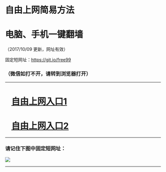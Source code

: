 ﻿# 自由上网简易方法

# 电脑、手机一键翻墙

（2017/10/09 更新，网址有效）

固定短网址：https://git.io/free99

### （微信如打不开，请转到浏览器打开）


***





# &nbsp;&nbsp; <a href="http://ft797319287.fwq-tz-1001.info/fwqtz01.html?t=100900122849 " target="_blank">自由上网入口1</a>
# &nbsp;&nbsp; <a href="http://ft196661539.fwq-tz-1002.info/fwqtz02.html?t=100900124358 " target="_blank">自由上网入口2</a>
***

### 请记住下图中固定短网址：

<img src="https://s3-us-west-2.amazonaws.com/fwq-1001/yjfq-20170905okok.png" /> 


***


